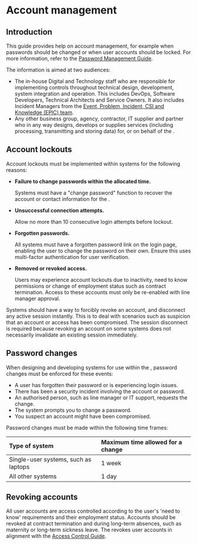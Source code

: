 # Account management

## Introduction

This guide provides help on account management, for example when passwords should be changed or when user accounts should be locked. For more information, refer to the [Password Management Guide](password-management-guide.md).

The information is aimed at two audiences:

-   The in-house Digital and Technology staff who are responsible for implementing controls throughout technical design, development, system integration and operation. This includes DevOps, Software Developers, Technical Architects and Service Owners. It also includes Incident Managers from the [Event, Problem, Incident, CSI and Knowledge \(EPIC\) team](https://peoplefinder.service.gov.uk/teams/epic).
-   Any other business group, agency, contractor, IT supplier and partner who in any way designs, develops or supplies services \(including processing, transmitting and storing data\) for, or on behalf of the .

## Account lockouts

Account lockouts must be implemented within systems for the following reasons:

<a name="failure-to-change-passwords-within-the-allocated-time."></a>

-   **Failure to change passwords within the allocated time.**

    Systems must have a "change password" function to recover the account or contact information for the .

<a name="unsuccessful-connection-attempts."></a>

-   **Unsuccessful connection attempts.**

    Allow no more than 10 consecutive login attempts before lockout.

<a name="forgotten-passwords."></a>

-   **Forgotten passwords.**

    All systems must have a forgotten password link on the login page, enabling the user to change the password on their own. Ensure this uses multi-factor authentication for user verification.

<a name="removed-or-revoked-access."></a>

-   **Removed or revoked access.**

    Users may experience account lockouts due to inactivity, need to know permissions or change of employment status such as contract termination. Access to these accounts must only be re-enabled with line manager approval.


Systems should have a way to forcibly revoke an account, and disconnect any active session instantly. This is to deal with scenarios such as suspicion that an account or access has been compromised. The session disconnect is required because revoking an account on some systems does not necessarily invalidate an existing session immediately.

## Password changes

When designing and developing systems for use within the , password changes must be enforced for these events:

-   A user has forgotten their password or is experiencing login issues.
-   There has been a security incident involving the account or password.
-   An authorised person, such as line manager or IT support, requests the change.
-   The system prompts you to change a password.
-   You suspect an account might have been compromised.

Password changes must be made within the following time frames:

|Type of system|Maximum time allowed for a change|
|:-------------|:--------------------------------|
|Single-user systems, such as laptops|1 week|
|All other systems|1 day|

## Revoking accounts

All user accounts are access controlled according to the user's 'need to know' requirements and their employment status. Accounts should be revoked at contract termination and during long-term absences, such as maternity or long-term sickness leave. The revokes user accounts in alignment with the [Access Control Guide](access-control-guide.md).


